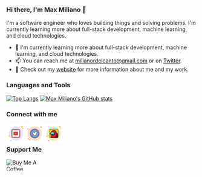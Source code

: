 ### Hi there, I'm Max Miliano 👋

I'm a software engineer who loves building things and solving problems. I'm currently learning more about full-stack development, machine learning, and cloud technologies.

- 🌱 I'm currently learning more about full-stack development, machine learning, and cloud technologies.
- 📫 You can reach me at [milianordelcanto@gmail.com](mailto:milianordelcanto@gmail.com) or on [Twitter](https://twitter.com/Milianor1).
- 🔗 Check out my [website](https://milianor-site.vercel.app/) for more information about me and my work.

### Languages and Tools

[![Top Langs](https://github-readme-stats-sigma-five.vercel.app/api/top-langs/?username=maxmx03&layout=compact&theme=radical)](https://github.com/maxmx03)
[![Max Miliano's GitHub stats](https://github-readme-stats-sigma-five.vercel.app/api?username=maxmx03&show_icons=true&theme=radical)](https://github.com/maxmx03)

### Connect with me

<a href="https://www.youtube.com/channel/UCITtX6ezIfzuDK3iR5DrbsA">
  <img align="left" alt="Max Miliano's YouTube" width="50px" src="https://raw.githubusercontent.com/maxmx03/maxmx03/main/icons/youtube.svg" />
</a>
<a href="https://twitter.com/Milianor1">
  <img align="left" alt="Max Miliano's Twitter" width="50px" src="https://raw.githubusercontent.com/maxmx03/maxmx03/main/icons/twitter.svg" />
</a>&nbsp;
<a href="https://github.com/maxmx03">
  <img align="left" alt="Max Miliano's GitHub" width="50px" src="https://raw.githubusercontent.com/maxmx03/maxmx03/main/icons/github.svg" />
</a>&nbsp;

<br />
<br />

### Support Me

<a href="https://www.buymeacoffee.com/milianor" target="_blank">
 <img align="left" src="https://cdn.buymeacoffee.com/buttons/v2/default-yellow.png" height="30" width="120" alt="Buy Me A Coffee" />
</a>
